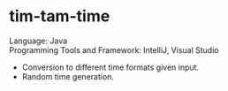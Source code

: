# tim-tam-time

Language: Java <br>
Programming Tools and Framework: IntelliJ, Visual Studio <br>
- Conversion to different time formats given input. <br>
- Random time generation. 
